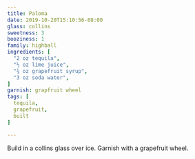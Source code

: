 ```yaml
---
title: Paloma
date: 2019-10-20T15:10:56-08:00
glass: collins
sweetness: 3
booziness: 1
family: highball
ingredients: [
  "2 oz tequila",
  "½ oz lime juice",
  "¾ oz grapefruit syrup",
  "3 oz soda water",
]
garnish: grapfruit wheel
tags: [
  tequila,
  grapefruit,
  built
]

---
```


Build in a collins glass over ice. Garnish with a grapefruit wheel.
